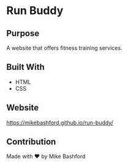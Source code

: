 # Run Buddy

## Purpose
A website that offers fitness training services.

## Built With
* HTML
* CSS

## Website
https://mikebashford.github.io/run-buddy/

## Contribution
Made with ❤️ by Mike Bashford
